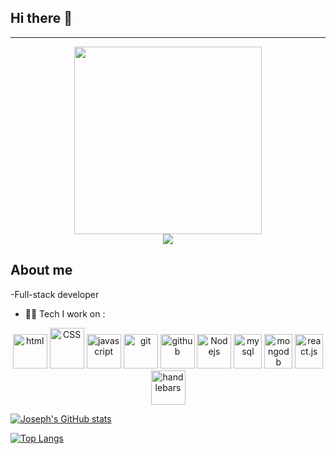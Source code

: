 ## Hi there 👋

---

<div id="header" align="center">
<img src="https://media.giphy.com/media/2IudUHdI075HL02Pkk/giphy.gif" width="300" />

<div id="badges">
    <a href="https://www.linkedin.com/in/mr-joseph-lara/">
    <img src="https://img.shields.io/badge/LinkedIn-blue?logo=linkedin&logoColor=white&style=for-the-badge" />
    </a>

</div>
    <img src="https://komarev.com/ghpvc/?username=jlara65&style=flat-square&color=blue" alt=""/>

</div>

## About me

-Full-stack developer

- 🧑‍💻 Tech I work on :

<p align="center">
    <img src="https://www.vectorlogo.zone/logos/w3_html5/w3_html5-icon.svg" alt="html" width="55" height="55" />
      <img src="https://www.vectorlogo.zone/logos/w3_css/w3_css-official.svg" alt="CSS" width="55" height="65"/>
      <img src="https://www.vectorlogo.zone/logos/javascript/javascript-icon.svg" alt="javascript" width="55" height="55" />
      <img src="https://www.vectorlogo.zone/logos/git-scm/git-scm-icon.svg" alt="git" width="55" height="55" />
      <img src="https://www.vectorlogo.zone/logos/github/github-icon.svg" alt="github" width="55" height="55" />
      <img src="https://www.vectorlogo.zone/logos/nodejs/nodejs-icon.svg" alt="Nodejs" width="55" height="55"/>
      <img src="https://www.vectorlogo.zone/logos/mysql/mysql-icon.svg" alt="mysql" width="45" height="55"/>
      <img src="https://www.vectorlogo.zone/logos/mongodb/mongodb-icon.svg" alt="mongodb" width="45" height="55"/>
      <img src="https://www.vectorlogo.zone/logos/reactjs/reactjs-icon.svg" alt="react.js" width="45" height="55" />
      <img src="https://www.vectorlogo.zone/logos/handlebarsjs/handlebarsjs-icon.svg" alt="handlebars" width="55" height="55" />
</p>

[![Joseph's GitHub stats](https://github-readme-stats.vercel.app/api?username=jlara65&theme=transparent)](https://github.com/jlara65)

[![Top Langs](https://github-readme-stats.vercel.app/api/top-langs/?username=jlara65&theme=transparent)](https://github.com/jlara65)
